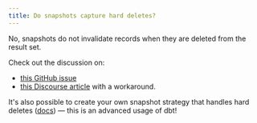```yaml
---
title: Do snapshots capture hard deletes?
---
```


No, snapshots do not invalidate records when they are deleted from the result set.

Check out the discussion on:
- [this GitHub issue](https://github.com/fishtown-analytics/dbt/issues/249)
- [this Discourse article](https://discourse.getdbt.com/t/handling-hard-deletes-from-source-tables-in-snapshots/1005/5) with a workaround.

It's also possible to create your own snapshot strategy that handles hard deletes ([docs](strategy#snapshot-hard-deletes)) — this is an advanced usage of dbt!
